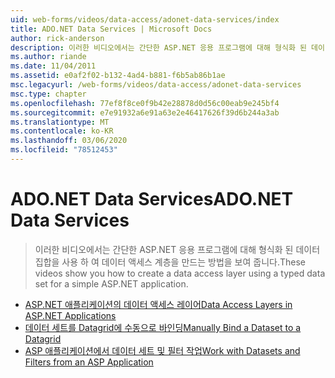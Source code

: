 ```yaml
---
uid: web-forms/videos/data-access/adonet-data-services/index
title: ADO.NET Data Services | Microsoft Docs
author: rick-anderson
description: 이러한 비디오에서는 간단한 ASP.NET 응용 프로그램에 대해 형식화 된 데이터 집합을 사용 하 여 데이터 액세스 계층을 만드는 방법을 보여 줍니다.
ms.author: riande
ms.date: 11/04/2011
ms.assetid: e0af2f02-b132-4ad4-b881-f6b5ab86b1ae
msc.legacyurl: /web-forms/videos/data-access/adonet-data-services
msc.type: chapter
ms.openlocfilehash: 77ef8f8ce0f9b42e28878d0d56c00eab9e245bf4
ms.sourcegitcommit: e7e91932a6e91a63e2e46417626f39d6b244a3ab
ms.translationtype: MT
ms.contentlocale: ko-KR
ms.lasthandoff: 03/06/2020
ms.locfileid: "78512453"
---
```

# <a name="adonet-data-services"></a><span data-ttu-id="59c69-103">ADO.NET Data Services</span><span class="sxs-lookup"><span data-stu-id="59c69-103">ADO.NET Data Services</span></span>

> <span data-ttu-id="59c69-104">이러한 비디오에서는 간단한 ASP.NET 응용 프로그램에 대해 형식화 된 데이터 집합을 사용 하 여 데이터 액세스 계층을 만드는 방법을 보여 줍니다.</span><span class="sxs-lookup"><span data-stu-id="59c69-104">These videos show you how to create a data access layer using a typed data set for a simple ASP.NET application.</span></span>

- [<span data-ttu-id="59c69-105">ASP.NET 애플리케이션의 데이터 액세스 레이어</span><span class="sxs-lookup"><span data-stu-id="59c69-105">Data Access Layers in ASP.NET Applications</span></span>](data-access-layers-in-aspnet-applications.md)
- [<span data-ttu-id="59c69-106">데이터 세트를 Datagrid에 수동으로 바인딩</span><span class="sxs-lookup"><span data-stu-id="59c69-106">Manually Bind a Dataset to a Datagrid</span></span>](how-to-manually-bind-a-dataset-to-a-datagrid.md)
- [<span data-ttu-id="59c69-107">ASP 애플리케이션에서 데이터 세트 및 필터 작업</span><span class="sxs-lookup"><span data-stu-id="59c69-107">Work with Datasets and Filters from an ASP Application</span></span>](how-to-work-with-datasets-and-filters-from-an-asp-application.md)
